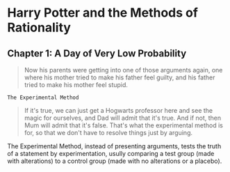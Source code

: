 # Harry Potter and the Methods of Rationality

## Chapter 1: A Day of Very Low Probability

> Now his parents were getting into one of those arguments again, one where his mother tried to make his father feel guilty, and his father tried to make his mother feel stupid.

```
The Experimental Method
```
> If it's true, we can just get a Hogwarts professor here and see the magic for ourselves, and Dad will admit that it's true. And if not, then Mum will admit that it's false. That's what the experimental method is for, so that we don't have to resolve things just by arguing.

The Experimental Method, instead of presenting arguments, tests the truth of a statement by experimentation, usully comparing a test group (made with alterations) to a control group (made with no alterations or a placebo). 

```

```
